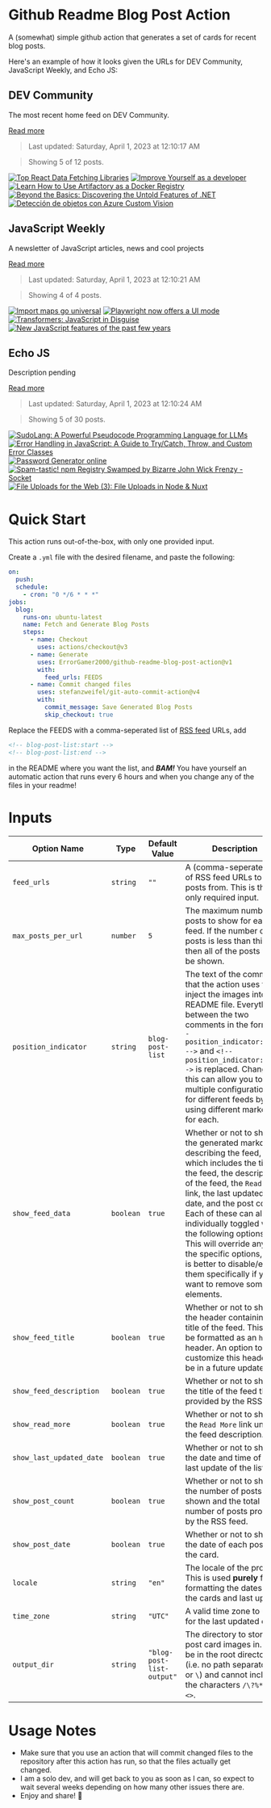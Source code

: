 # Github Readme Blog Post Action

A (somewhat) simple github action that generates a set of cards for recent blog posts.

Here's an example of how it looks given the URLs for DEV Community, JavaScript Weekly, and Echo JS:

<!-- post-list:start -->
## DEV Community

The most recent home feed on DEV Community.

[Read more](https://dev.to)
> Last updated: Saturday, April 1, 2023 at 12:10:17 AM

> Showing 5 of 12 posts.

[![Top React Data Fetching Libraries](https://raw.githubusercontent.com/ErrorGamer2000/github-readme-blog-post-action/main/generated_files/DEV_Community/Top_React_Data_Fetching_Libraries.svg)](https://dev.to/bybydev/top-react-data-fetching-libraries-4e9e)
[![Improve Yourself as a developer](https://raw.githubusercontent.com/ErrorGamer2000/github-readme-blog-post-action/main/generated_files/DEV_Community/Improve_Yourself_as_a_developer.svg)](https://dev.to/brojenuel/improve-yourself-as-a-developer-5836)
[![Learn How to Use Artifactory as a Docker Registry](https://raw.githubusercontent.com/ErrorGamer2000/github-readme-blog-post-action/main/generated_files/DEV_Community/Learn_How_to_Use_Artifactory_as_a_Docker_Registry.svg)](https://dev.to/pavanbelagatti/learn-how-to-use-artifactory-as-a-docker-registry-446g)
[![Beyond the Basics: Discovering the Untold Features of .NET](https://raw.githubusercontent.com/ErrorGamer2000/github-readme-blog-post-action/main/generated_files/DEV_Community/Beyond_the_Basics__Discovering_the_Untold_Features_of_.NET.svg)](https://dev.to/bhavin9920/beyond-the-basics-discovering-the-untold-features-of-net-355f)
[![Detección de objetos con Azure Custom Vision](https://raw.githubusercontent.com/ErrorGamer2000/github-readme-blog-post-action/main/generated_files/DEV_Community/Detección_de_objetos_con_Azure_Custom_Vision.svg)](https://dev.to/esdanielgomez/deteccion-de-objetos-con-azure-custom-vision-pp9)


## JavaScript Weekly

A newsletter of JavaScript articles, news and cool projects

[Read more](https://javascriptweekly.com/)
> Last updated: Saturday, April 1, 2023 at 12:10:21 AM

> Showing 4 of 4 posts.

[![Import maps go universal](https://raw.githubusercontent.com/ErrorGamer2000/github-readme-blog-post-action/main/generated_files/JavaScript_Weekly/Import_maps_go_universal.svg)](https://javascriptweekly.com/issues/632)
[![Playwright now offers a UI mode](https://raw.githubusercontent.com/ErrorGamer2000/github-readme-blog-post-action/main/generated_files/JavaScript_Weekly/Playwright_now_offers_a_UI_mode.svg)](https://javascriptweekly.com/issues/631)
[![Transformers: JavaScript in Disguise](https://raw.githubusercontent.com/ErrorGamer2000/github-readme-blog-post-action/main/generated_files/JavaScript_Weekly/Transformers__JavaScript_in_Disguise.svg)](https://javascriptweekly.com/issues/630)
[![New JavaScript features of the past few years](https://raw.githubusercontent.com/ErrorGamer2000/github-readme-blog-post-action/main/generated_files/JavaScript_Weekly/New_JavaScript_features_of_the_past_few_years.svg)](https://javascriptweekly.com/issues/629)


## Echo JS

Description pending

[Read more](
http://www.echojs.com
)
> Last updated: Saturday, April 1, 2023 at 12:10:24 AM

> Showing 5 of 30 posts.

[![SudoLang: A Powerful Pseudocode Programming Language for LLMs](https://raw.githubusercontent.com/ErrorGamer2000/github-readme-blog-post-action/main/generated_files/_Echo_JS_/SudoLang__A_Powerful_Pseudocode_Programming_Language_for_LLMs.svg)](https://medium.com/javascript-scene/sudolang-a-powerful-pseudocode-programming-language-for-llms-d64d42aa719b)
[![
Error Handling in JavaScript: A Guide to Try/Catch, Throw, and Custom Error Classes
](https://raw.githubusercontent.com/ErrorGamer2000/github-readme-blog-post-action/main/generated_files/_Echo_JS_/_Error_Handling_in_JavaScript__A_Guide_to_Try_Catch__Throw__and_Custom_Error_Classes_.svg)](
https://goo.su/UhOv2U
)
[![
Password Generator online
](https://raw.githubusercontent.com/ErrorGamer2000/github-readme-blog-post-action/main/generated_files/_Echo_JS_/_Password_Generator_online_.svg)](
https://passwordgenerator.dskcode.com/
)
[![Spam-tastic! npm Registry Swamped by Bizarre John Wick Frenzy - Socket](https://raw.githubusercontent.com/ErrorGamer2000/github-readme-blog-post-action/main/generated_files/_Echo_JS_/Spam-tastic!_npm_Registry_Swamped_by_Bizarre_John_Wick_Frenzy_-_Socket.svg)](https://socket.dev/blog/npm-registry-spam-john-wick)
[![File Uploads for the Web (3): File Uploads in Node & Nuxt](https://raw.githubusercontent.com/ErrorGamer2000/github-readme-blog-post-action/main/generated_files/_Echo_JS_/File_Uploads_for_the_Web_(3)__File_Uploads_in_Node___Nuxt.svg)](https://austingil.com/file-uploads-in-node/)


<!-- post-list:end -->

# Quick Start

This action runs out-of-the-box, with only one provided input.

Create a `.yml` file with the desired filename, and paste the following:

```yml
on:
  push:
  schedule:
    - cron: "0 */6 * * *"
jobs:
  blog:
    runs-on: ubuntu-latest
    name: Fetch and Generate Blog Posts
    steps:
      - name: Checkout
        uses: actions/checkout@v3
      - name: Generate
        uses: ErrorGamer2000/github-readme-blog-post-action@v1
        with:
          feed_urls: FEEDS
      - name: Commit changed files
        uses: stefanzweifel/git-auto-commit-action@v4
        with:
          commit_message: Save Generated Blog Posts
          skip_checkout: true
```

Replace the FEEDS with a comma-seperated list of [RSS feed](https://rss.com/blog/how-do-rss-feeds-work/) URLs, add

```md
<!-- blog-post-list:start -->
<!-- blog-post-list:end -->
```

in the README where you want the list, and **_BAM!_** You have yourself an automatic action that runs every 6 hours and when you change any of the files in your readme!

# Inputs

<table>
  <thead>
    <tr>
      <th>Option Name</th>
      <th>Type</th>
      <th>Default Value</th>
      <th>Description</th>
    </tr>
  </thead>
  <tbody>
    <tr>
      <td><code>feed_urls</code></td>
      <td><code>string</code></td>
      <td><code>""</code></td>
      <td>A (comma-seperated) list of RSS feed URLs to load posts from. This is the only required input.</td>
    </tr>
    <tr>
      <td><code>max_posts_per_url</code></td>
      <td><code>number</code></td>
      <td><code>5</code></td>
      <td>The maximum number of posts to show for each feed. If the number of posts is less than this, then all of the posts will be shown.</td>
    </tr>
    <tr>
      <td><code>position_indicator</code></td>
      <td><code>string</code></td>
      <td><code>blog-post-list</code></td>
      <td>The text of the comments that the action uses to inject the images into the README file. Everything between the two comments in the form <code>&lt;!-- position_indicator:start --&gt;</code> and <code>&lt;!-- position_indicator:end --&gt;</code> is replaced. Changing this can allow you to use multiple configurations for different feeds by using different markers for each.</td>
    </tr>
    <tr>
      <td><code>show_feed_data</code></td>
      <td><code>boolean</code></td>
      <td><code>true</code></td>
      <td>Whether or not to show the generated markdown describing the feed, which includes the title of the feed, the description of the feed, the <code>Read More</code> link, the last updated date, and the post count. Each of these can also be individually toggled with the following options. This will override any of the specific options, so it is better to disable/enable them specifically if you want to remove some elements.</td>
    </tr>
    <tr>
      <td><code>show_feed_title</code></td>
      <td><code>boolean</code></td>
      <td><code>true</code></td>
      <td>Whether or not to show the header containing the title of the feed. This will be formatted as an <code>h2</code> header. An option to customize this header will be in a future update.</td>
    </tr>
    <tr>
      <td><code>show_feed_description</code></td>
      <td><code>boolean</code></td>
      <td><code>true</code></td>
      <td>Whether or not to show the title of the feed that is provided by the RSS feed.</td>
    </tr>
    <tr>
      <td><code>show_read_more</code></td>
      <td><code>boolean</code></td>
      <td><code>true</code></td>
      <td>Whether or not to show the <code>Read More</code> link under the feed description.</td>
    </tr>
    <tr>
      <td><code>show_last_updated_date</code></td>
      <td><code>boolean</code></td>
      <td><code>true</code></td>
      <td>Whether or not to show the date and time of the last update of the list.</td>
    </tr>
    <tr>
      <td><code>show_post_count</code></td>
      <td><code>boolean</code></td>
      <td><code>true</code></td>
      <td>Whether or not to show the number of posts shown and the total number of posts provided by the RSS feed.</td>
    </tr>
    <tr>
      <td><code>show_post_date</code></td>
      <td><code>boolean</code></td>
      <td><code>true</code></td>
      <td>Whether or not to show the date of each post on the card.</td>
    </tr>
    <tr>
      <td><code>locale</code></td>
      <td><code>string</code></td>
      <td><code>"en"</code></td>
      <td>The locale of the project. This is used <strong>purely</strong> for formatting the dates of the cards and last update.</td>
    </tr>
    <tr>
      <td><code>time_zone</code></td>
      <td><code>string</code></td>
      <td><code>"UTC"</code></td>
      <td>A valid time zone to use for the last updated date.</td>
    </tr>
    <tr>
      <td><code>output_dir</code></td>
      <td><code>string</code></td>
      <td><code>"blog-post-list-output"</code></td>
      <td>The directory to store the post card images in. Must be in the root directory (i.e. no path separators <code>/</code> or <code>\</code>) and cannot include the characters <code>/\?%*:|"&lt;&gt;</code>.</td>
    </tr>
<!--
    <tr>
      <td><code></code></td>
      <td><cde></cde></td>
      <td><code></code></td>
      <td></td>
    </tr>
-->
  </tbody>
</table>

# Usage Notes

- Make sure that you use an action that will commit changed files to the repository after this action has run, so that the files actually get changed.
- I am a solo dev, and will get back to you as soon as I can, so expect to wait several weeks depending on how many other issues there are.
- Enjoy and share! 🤗
